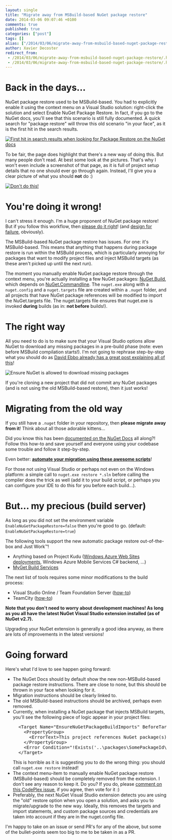 ```yaml
---
layout: single
title: "Migrate away from MSBuild-based NuGet package restore"
date: 2014-03-06 09:07:46 +0100
comments: true
published: true
categories: ["post"]
tags: []
alias: ["/2014/03/06/migrate-away-from-msbuild-based-nuget-package-restore/"]
author: Xavier Decoster
redirect_from:
 - /2014/03/06/migrate-away-from-msbuild-based-nuget-package-restore/.html
 - /2014/03/06/migrate-away-from-msbuild-based-nuget-package-restore/.html
---
```

<h1>Back in the days...</h1>

<p>
NuGet package restore used to be MSBuild-based. You had to explicitly enable it using the context menu on a Visual Studio solution: right-click the solution and select Enable NuGet Package Restore. In fact, if you go to the NuGet docs, you'll see that this scenario is still fully documented. A quick search for "package restore" will throw this old scenario "in your face", as it is the first hit in the search results.</p>

<p><a href="http://docs.nuget.org/search?q=package%20restore" target="_blank"><img alt="First hit in search results when looking for Package Restore on the NuGet docs" src="https://xavierdecosterblog.blob.core.windows.net/blog/2014-03-06/searchresults.png" style="max-width:600px;"/></a></p>

<p>
To be fair, the page does highlight that there's a new way of doing this. But many people don't read. At best some look at the pictures. That's why I won't even include a screenshot of that page, as it is full of project setup details that no one should ever go through again. Instead, I'll give you a clear picture of what you should <strong>not</strong> do :)
</p>

<p><a href="https://xavierdecosterblog.blob.core.windows.net/blog/2014-03-06/dontdothis.png" target="_blank"><img src="https://xavierdecosterblog.blob.core.windows.net/blog/2014-03-06/dontdothis.png" alt="Don't do this!" style="max-height:450px;"/></a></p>

<h1>You're doing it wrong!</h1>

<p>
I can't stress it enough. I'm a huge proponent of NuGet package restore! But if you follow this workflow, then <a href="http://blog.davidebbo.com/2014/01/the-right-way-to-restore-nuget-packages.html" target="_blank">please do it right</a>! (and <a href="http://blog.ploeh.dk/2014/02/03/using-nuget-with-autonomous-repositories" target="_blank">design for failure</a>, obviously).
</p>

<p><p>
The MSBuild-based NuGet package restore has issues. For one: it's MSBuild-based. This means that anything that happens during package restore is run within the MSBuild process, which is particularly annoying for packages that want to modify project files and inject MSBuild targets (as these aren't picked up until the next run).</p><p>The moment you manually enable NuGet package restore through the context menu, you're actually installing a few NuGet packages: <a href="https://www.nuget.org/packages/NuGet.Build/" target="_blank">NuGet.Build</a>, which depends on <a href="https://www.nuget.org/packages/NuGet.CommandLine/" target="_blank">NuGet.Commandline</a>. The <code>nuget.exe</code> along with a <code>nuget.config</code> and a <code>nuget.targets</code> file are created within a <code>.nuget</code> folder, and all projects that have NuGet package references will be modified to import the NuGet.targets file. The nuget.targets file ensures that nuget.exe is invoked <strong>during</strong> builds (as in: <strong>not before</strong> builds!).
</p></p>

<h1>The right way</h1>

<p>All you need to do is to make sure that your Visual Studio options allow NuGet to download any missing packages in a pre-build phase (note: even before MSBuild compilation starts!). I'm not going to rephrase step-by-step what you should do as <a href="http://blog.davidebbo.com/2014/01/the-right-way-to-restore-nuget-packages.html" target="_blank">David Ebbo already has a great post explaining all of this</a>!</p>

<p><img alt="Ensure NuGet is allowed to download missing packages" src="https://xavierdecosterblog.blob.core.windows.net/blog/2014-03-06/options.png" style="max-width:600px;"/></p>

<p>If you're cloning a new project that did not commit any NuGet packages (and is not using the old MSBuild-based restore), then it just works!</p>

<h1>Migrating from the old way</h1>

<p>If you still have a <code>.nuget</code> folder in your repository, then <strong>please migrate away from it</strong>! Think about all those adorable kittens...</p>

<p>Did you know this has been <a href="http://docs.nuget.org/docs/workflows/migrating-to-automatic-package-restore" target="_blank">documented on the NuGet Docs</a> all along?! Follow this how-to and save yourself and everyone using your codebase some trouble and follow it step-by-step.</p>

<p>Even better: <a href="https://github.com/owen2/AutomaticPackageRestoreMigrationScript" target="_blank" style="font-weight:bold;">automate your migration using these awesome scripts</a>!</p>

<p>For those not using Visual Studio or perhaps not even on the Windows platform: a simple call to <code>nuget.exe restore *.sln</code> before calling the compiler does the trick as well (add it to your build script, or perhaps you can configure your IDE to do this for you before each build...).</p>

<h1>But... my precious (build server)</h1>

<p>As long as you did not set the environment variable <code>EnableNuGetPackageRestore=false</code> then you're good to go. (default: <code>EnableNuGetPackageRestore=true</code>)</p>

<p>The following tools support the new automatic package restore out-of-the-box and Just Work&#8482;!</p>

<ul>
<li>Anything based on Project Kudu (<a href="/deploying-to-azure-web-sites-using-nuget-package-restore-from-a-secured-feed" target="_blank">Windows Azure Web Sites deployments</a>, Windows Azure Mobile Services C# backend, ...)</li>
<li><a href="http://docs.myget.org/docs/reference/build-services#Package_Restore" target="_blank">MyGet Build Services</a></li>
</ul>

<p>The next list of tools requires some minor modifications to the build process:</p>

<ul>
<li>Visual Studio Online / Team Foundation Server (<a href="http://blogs.msdn.com/b/dotnet/archive/2013/08/27/nuget-package-restore-with-team-foundation-build.aspx" target="_blank">how-to</a>)</li>
<li>TeamCity (<a href="http://blog.jetbrains.com/teamcity/2013/08/nuget-package-restore-with-teamcity/" target="_blank">how-to</a>)</li>
</ul>

<p style="font-weight:bold;">Note that you don't need to worry about development machines! As long as you all have the latest NuGet Visual Studio extension installed (as of NuGet v2.7).</p>

<p>Upgrading your NuGet extension is generally a good idea anyway, as there are lots of improvements in the latest versions!</p>

<h1>Going forward</h1>

<p>
Here's what I'd love to see happen going forward:
<ul>
<li>The NuGet Docs should by default show the new non-MSBuild-based package restore instructions. There are close to none, but this should be thrown in your face when looking for it.</li>
<li>Migration instructions should be clearly linked to.</li>
<li>The old MSBuild-based instructions should be archived, perhaps even removed.</li>
<li>Currently, when installing a NuGet package that injects MSBuild targets, you'll see the following piece of logic appear in your project files:<br/>
<pre>
  &lt;Target Name="EnsureNuGetPackageBuildImports" BeforeTargets="PrepareForBuild"&gt;
    &lt;PropertyGroup&gt;
      &lt;ErrorText>This project references NuGet package(s) that are missing on this computer. Enable NuGet Package Restore to download them.  For more information, see http://go.microsoft.com/fwlink/?LinkID=322105. The missing file is {0}.&lt;/ErrorText&gt;
    &lt;/PropertyGroup&gt;
    &lt;Error Condition="!Exists('..\packages\SomePackageId\Build\SomeMSBuild.targets')" Text="$([System.String]::Format('$(ErrorText)', '..\packages\SomePackageId\Build\SomeMSBuild.targets'))" /&gt;
  &lt;/Target&gt;
</pre>
This is horrible as it is suggesting you to do the wrong thing: you should call <code>nuget.exe restore</code> instead!</li>
<li>The context menu-item to manually enable NuGet package restore (MSBuild-based) should be completely removed from the extension. I don't see any reason to keep it. Do you? If you do, please <a href="https://nuget.codeplex.com/workitem/4019" target="_blank">comment on this CodePlex issue</a>, if you agree, then vote for it :)</li>
<li>Preferably, the next NuGet Visual Studio extension detects you are using the "old" restore option when you open a solution, and asks you to migrate/upgrade to the new way. Ideally, this removes the targets and import statements, and custom package sources and credentials are taken into account if they are in the nuget.config file.
</ul>
</p>

<p>I'm happy to take on an issue or send PR's for any of the above, but some of the bullet-points seem too big to me to be taken in as a PR.</p>
